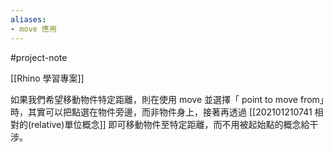 ```yaml
---
aliases:
- move 應用
---
```


#project-note 

[[Rhino 學習專案]]

如果我們希望移動物件特定距離，則在使用 move 並選擇「 point to move from」時，其實可以把點選在物件旁邊，而非物件身上，接著再透過 [[202101210741 相對的(relative)單位概念]] 即可移動物件至特定距離，而不用被起始點的概念給干涉。